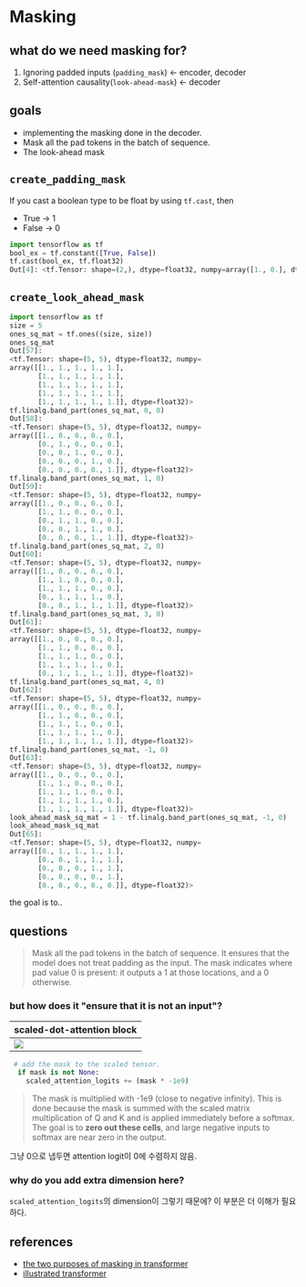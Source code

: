 # Masking

## what do we need masking for?
1. Ignoring padded inputs (`padding_mask`) <- encoder, decoder
2. Self-attention causality(`look-ahead-mask`) <- decoder



## goals
- implementing the masking done in the decoder.
- Mask all the pad tokens in the batch of sequence.
- The look-ahead mask


## `create_padding_mask`

If you cast a boolean type to be float by using `tf.cast`, then
- True -> 1
- False -> 0

```python
import tensorflow as tf
bool_ex = tf.constant([True, False])
tf.cast(bool_ex, tf.float32)
Out[4]: <tf.Tensor: shape=(2,), dtype=float32, numpy=array([1., 0.], dtype=float32)>
```

## `create_look_ahead_mask`

```python
import tensorflow as tf
size = 5
ones_sq_mat = tf.ones((size, size))
ones_sq_mat
Out[57]: 
<tf.Tensor: shape=(5, 5), dtype=float32, numpy=
array([[1., 1., 1., 1., 1.],
       [1., 1., 1., 1., 1.],
       [1., 1., 1., 1., 1.],
       [1., 1., 1., 1., 1.],
       [1., 1., 1., 1., 1.]], dtype=float32)>
tf.linalg.band_part(ones_sq_mat, 0, 0)
Out[58]: 
<tf.Tensor: shape=(5, 5), dtype=float32, numpy=
array([[1., 0., 0., 0., 0.],
       [0., 1., 0., 0., 0.],
       [0., 0., 1., 0., 0.],
       [0., 0., 0., 1., 0.],
       [0., 0., 0., 0., 1.]], dtype=float32)>
tf.linalg.band_part(ones_sq_mat, 1, 0)
Out[59]: 
<tf.Tensor: shape=(5, 5), dtype=float32, numpy=
array([[1., 0., 0., 0., 0.],
       [1., 1., 0., 0., 0.],
       [0., 1., 1., 0., 0.],
       [0., 0., 1., 1., 0.],
       [0., 0., 0., 1., 1.]], dtype=float32)>
tf.linalg.band_part(ones_sq_mat, 2, 0)
Out[60]: 
<tf.Tensor: shape=(5, 5), dtype=float32, numpy=
array([[1., 0., 0., 0., 0.],
       [1., 1., 0., 0., 0.],
       [1., 1., 1., 0., 0.],
       [0., 1., 1., 1., 0.],
       [0., 0., 1., 1., 1.]], dtype=float32)>
tf.linalg.band_part(ones_sq_mat, 3, 0)
Out[61]: 
<tf.Tensor: shape=(5, 5), dtype=float32, numpy=
array([[1., 0., 0., 0., 0.],
       [1., 1., 0., 0., 0.],
       [1., 1., 1., 0., 0.],
       [1., 1., 1., 1., 0.],
       [0., 1., 1., 1., 1.]], dtype=float32)>
tf.linalg.band_part(ones_sq_mat, 4, 0)
Out[62]: 
<tf.Tensor: shape=(5, 5), dtype=float32, numpy=
array([[1., 0., 0., 0., 0.],
       [1., 1., 0., 0., 0.],
       [1., 1., 1., 0., 0.],
       [1., 1., 1., 1., 0.],
       [1., 1., 1., 1., 1.]], dtype=float32)>
tf.linalg.band_part(ones_sq_mat, -1, 0)
Out[63]: 
<tf.Tensor: shape=(5, 5), dtype=float32, numpy=
array([[1., 0., 0., 0., 0.],
       [1., 1., 0., 0., 0.],
       [1., 1., 1., 0., 0.],
       [1., 1., 1., 1., 0.],
       [1., 1., 1., 1., 1.]], dtype=float32)>
look_ahead_mask_sq_mat = 1 - tf.linalg.band_part(ones_sq_mat, -1, 0)
look_ahead_mask_sq_mat
Out[65]: 
<tf.Tensor: shape=(5, 5), dtype=float32, numpy=
array([[0., 1., 1., 1., 1.],
       [0., 0., 1., 1., 1.],
       [0., 0., 0., 1., 1.],
       [0., 0., 0., 0., 1.],
       [0., 0., 0., 0., 0.]], dtype=float32)>

```

the goal is to.. 

## questions

> Mask all the pad tokens in the batch of sequence. 
>It ensures that the model does not treat padding as the input.
> The mask indicates where pad value 0 is present: it outputs a 1 at those locations,
> and a 0 otherwise.

### but how does it "ensure that it is not an input"? 

scaled-dot-attention block|
--- |
![](https://www.tensorflow.org/images/tutorials/transformer/scaled_attention.png) |

```python
 # add the mask to the scaled tensor.
  if mask is not None:
    scaled_attention_logits += (mask * -1e9) 
```
> The mask is multiplied with -1e9 (close to negative infinity).
> This is done because the mask is summed with the scaled matrix multiplication of
> Q and K and is applied immediately before a softmax. 
>The goal is to **zero out these cells**, 
>and large negative inputs to softmax are near zero in the output.

그냥 0으로 냅두면 attention logit이 0에 수렴하지 않음.


### why do you add extra dimension here?
`scaled_attention_logits`의 dimension이 그렇기 때문에? 이 부분은 더 이해가 필요하다.


## references
- [the two purposes of masking in transformer](https://datascience.stackexchange.com/a/65070)
- [illustrated transformer](http://jalammar.github.io/illustrated-transformer/)
